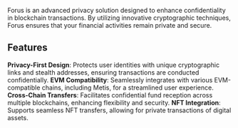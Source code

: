 Forus is an advanced privacy solution designed to enhance confidentiality in blockchain transactions. By utilizing innovative cryptographic techniques, Forus ensures that your financial activities remain private and secure.

## Features

**Privacy-First Design**: Protects user identities with unique cryptographic links and stealth addresses, ensuring transactions are conducted confidentially.
**EVM Compatibility**: Seamlessly integrates with various EVM-compatible chains, including Metis, for a streamlined user experience.
**Cross-Chain Transfers**: Facilitates confidential fund reception across multiple blockchains, enhancing flexibility and security.
**NFT Integration**: Supports seamless NFT transfers, allowing for private transactions of digital assets.